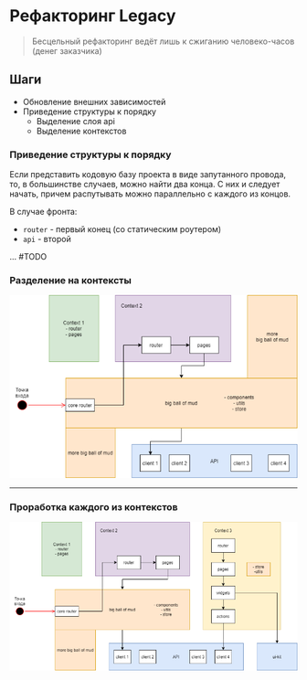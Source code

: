 # Рефакторинг Legacy

> Бесцельный рефакторинг ведёт лишь к сжиганию человеко-часов (денег заказчика)

## Шаги
- Обновление внешних зависимостей
- Приведение структуры к порядку
    - Выделение слоя api
    - Выделение контекстов

### Приведение структуры к порядку
Если представить кодовую базу проекта в виде запутанного провода,
то, в большинстве случаев, можно найти два конца.
С них и следует начать, причем распутывать можно параллельно с каждого из концов.

В случае фронта:
- `router` - первый конец (со статическим роутером)
- `api` - второй

... #TODO

### Разделение на контексты
![Этап 2. Шаг 1](files/refactoring_step_2_1.png)

---
### Проработка каждого из контекстов
![Этап 2. Шаг 2](files/refactoring_step_2_2.png)
